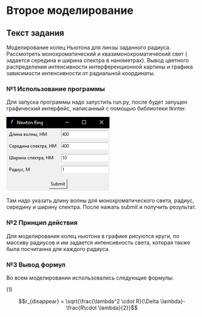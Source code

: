 # Второе моделирование

## Текст задания

Моделирование колец Ньютона для линзы заданного радиуса. Рассмотреть монохроматический и квазимонохроматический свет (
задается середина и ширина спектра в нанометрах). Вывод цветного распределения интенсивности интерференционной картины и
графика зависимости интенсивности от радиальной координаты.

### №1 Использование программы

Для запуска программы надо запустить run.py, после будет запущен графический интерфейс, написанный с помощью библиотеки
tkinter.

![Image alt](https://github.com/51Sirius/ItmoPhysic/raw/master/2sem/Newton%20ring/src/1.png)

Там надо указать длину волны для монохроматического света, радиус, середину и ширину спектра. После нажать submit и
получить результат.

### №2 Принцип действия

Для моделирования колец ньютона в графике рисуются круги, по массиву радиусов и им задается интенсивность света, которая
также была посчитанна для каждого радиуса.

### №3 Вывод формул

Во всем моделировании использовались следующие формулы:

(1)
```math
r_{disappear} = \sqrt{\frac{\lambda^2 \cdot R}{\Delta \lambda}-\frac{R\cdot \lambda}{2}}
```